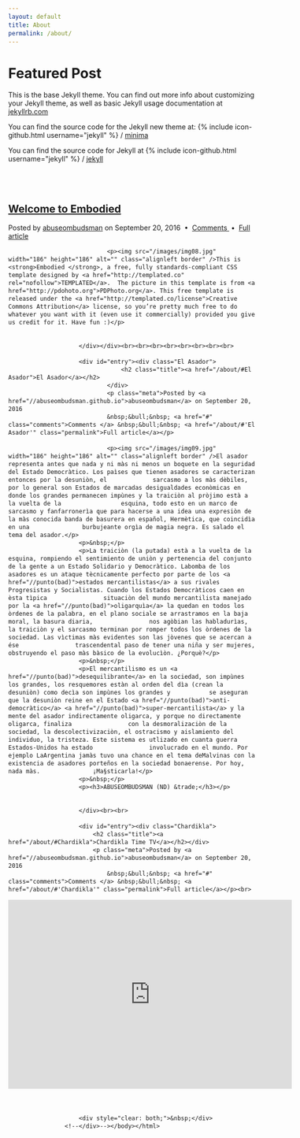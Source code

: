 ```yaml
---
layout: default
title: About
permalink: /about/
---
```

# Featured Post
This is the base Jekyll theme. You can find out more info about customizing your Jekyll theme, as well as basic Jekyll usage documentation at [jekyllrb.com](http://jekyllrb.com/)

You can find the source code for the Jekyll new theme at:
{% include icon-github.html username="jekyll" %} /
[minima](https://github.com/jekyll/minima)

You can find the source code for Jekyll at
{% include icon-github.html username="jekyll" %} /
[jekyll](https://github.com/jekyll/jekyll)<br><br><br><br>
<html><body>
					<div><div id="entry">
						<div class="Welcome">
							<h2 class="title"><a href="/about/#Welcome">Welcome to Embodied</a></h2>
						</div>
							<p class="meta">Posted by <a href="//abuseombudsman.github.io">abuseombudsman</a> on September 20, 2016
								&nbsp;&bull;&nbsp; <a href="#" class="comments">Comments </a> &nbsp;&bull;&nbsp; <a href="/about/#'Welcome'" class="permalink">Full article</a></p>
							
								<p><img src="/images/img08.jpg" width="186" height="186" alt="" class="alignleft border" />This is <strong>Embodied </strong>, a free, fully standards-compliant CSS template designed by <a href="http://templated.co" rel="nofollow">TEMPLATED</a>.  The picture in this template is from <a href="http://pdohoto.org">PDPhoto.org</a>. This free template is released under the <a href="http://templated.co/license">Creative Commons Attribution</a> license, so you’re pretty much free to do whatever you want with it (even use it commercially) provided you give us credit for it. Have fun :)</p>
								
							
						</div></div><br><br><br><br><br><br><br><br>
				
						<div id="entry"><div class="El Asador">
									<h2 class="title"><a href="/about/#El Asador">El Asador</a></h2>
								</div>
								<p class="meta">Posted by <a href="//abuseombudsman.github.io">abuseombudsman</a> on September 20, 2016
								&nbsp;&bull;&nbsp; <a href="#" class="comments">Comments </a> &nbsp;&bull;&nbsp; <a href="/about/#'El Asador'" class="permalink">Full article</a></p>
							
								<p><img src="/images/img09.jpg" width="186" height="186" alt="" class="alignleft border" />El asador representa antes que nada y ni màs ni menos un boquete en la seguridad del Estado Democràtico. Los paìses que tienen asadores se caracterizan entonces por la desuniòn, el 			sarcasmo a los màs dèbiles, por lo general son Estados de marcadas desigualdades econòmicas en donde los grandes permanecen impùnes y la traiciòn al pròjimo està a la vuelta de la 				esquina, todo esto en un marco de sarcasmo y fanfarronerìa que para hacerse a una idea una expresiòn de la màs conocida banda de basurera en español, Hermètica, que coincidìa en una 				burbujeante orgìa de magia negra. Es salado el tema del asador.</p>
						<p>&nbsp;</p>
						<p>La traiciòn (la putada) està a la vuelta de la esquina, rompiendo el sentimiento de uniòn y pertenencia del conjunto de la gente a un Estado Solidario y Democràtico. Labomba de los 				asadores es un ataque tècnicamente perfecto por parte de los <a href="//punto(bad)">estados mercantilistas</a> a sus rivales Progresistas y Socialistas. Cuando los Estados Democràticos caen en èsta tìpica 				situaciòn del mundo mercantilista manejado por la <a href="//punto(bad)">oligarquìa</a> la quedan en todos los òrdenes de la palabra, en el plano sociale se arrastramos en la baja moral, la basura diaria, 				nos agòbian las habladurìas, la traiciòn y el sarcasmo terminan por romper todos los òrdenes de la sociedad. Las vìctimas màs evidentes son las jòvenes que se acercan a ése 				trascendental paso de tener una niña y ser mujeres, obstruyendo el paso màs bàsico de la evolucìòn. ¿Porquè?</p>
						<p>&nbsp;</p>
						<p>El mercantilismo es un <a href="//punto(bad)">desequilibrante</a> en la sociedad, son impùnes los grandes, los resquemores estàn al orden del dìa (crean la desuniòn) como decìa son impùnes los grandes y  			se aseguran que la desuniòn reine en el Estado <a href="//punto(bad)">anti-democràtico</a> <a href="//punto(bad)">super-mercantilista</a> y la mente del asador indirectamente oligarca, y porque no directamente oligarca, finaliza 				con la desmoralizaciòn de la sociedad, la descolectivizaciòn, el ostracismo y aislamiento del individuo, la tristeza. Este sistema es utlizado en cuanta guerra Estados-Unidos ha estado 				involucrado en el mundo. Por ejemplo LaArgentina jamàs tuvo una chance en el tema deMalvinas con la existencia de asadores porteños en la sociedad bonaerense. Por hoy, nada màs. 				¡Ma§sticarla!</p>
						<p>&nbsp;</p>
						<p><h3>ABUSEOMBUDSMAN (ND) &trade;</h3></p>
					
							
						</div><br><br>
						
						<div id="entry"><div class="Chardikla">
							<h2 class="title"><a href="/about/#Chardikla">Chardikla Time TV</a></h2></div>
							<p class="meta">Posted by <a href="//abuseombudsman.github.io">abuseombudsman</a> on September 20, 2016
								&nbsp;&bull;&nbsp; <a href="#" class="comments">Comments </a> &nbsp;&bull;&nbsp; <a href="/about/#'Chardikla'" class="permalink">Full article</a></p><br>

<iframe width="576" height="384" src="https://www.youtube.com/embed/vF3i9p1byLM" autostart="true" frameborder="0" allowfullscreen></iframe></div><br><br>
						
						<div style="clear: both;">&nbsp;</div>
					<!--</div>--></body></html>
